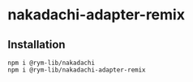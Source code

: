 # nakadachi-adapter-remix

## Installation

```
npm i @rym-lib/nakadachi
npm i @rym-lib/nakadachi-adapter-remix
```
